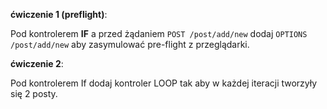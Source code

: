 **ćwiczenie 1 (preflight)**:

Pod kontrolerem **IF** a przed żądaniem ``POST /post/add/new`` dodaj   ``OPTIONS /post/add/new`` aby zasymulować pre-flight z przeglądarki.
 
**ćwiczenie 2**:

Pod kontrolerem If dodaj kontroler LOOP tak aby w każdej iteracji tworzyły się 2 posty.

